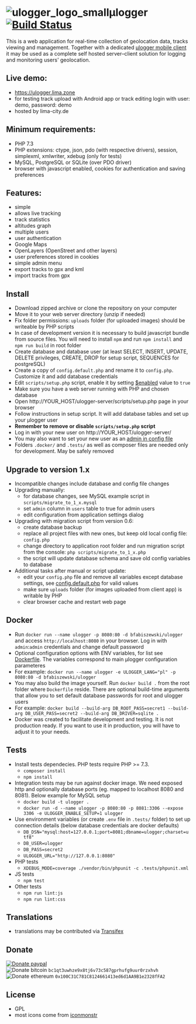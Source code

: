 # ![ulogger_logo_small](https://cloud.githubusercontent.com/assets/3366666/24080878/0288f046-0ca8-11e7-9ffd-753e5c417756.png)μlogger   [![Build Status](https://travis-ci.com/bfabiszewski/ulogger-server.svg?branch=master)](https://travis-ci.com/bfabiszewski/ulogger-server)

This is a web application for real-time collection of geolocation data, tracks viewing and management.
Together with a dedicated [μlogger mobile client](https://github.com/bfabiszewski/ulogger-android) it may be used as a complete self hosted server–client solution for logging and monitoring users' geolocation.

## Live demo:
- https://ulogger.lima.zone 
- for testing track upload with Android app or track editing login with user: demo, password: demo
- hosted by lima-city.de

## Minimum requirements:
- PHP 7.3
- PHP extensions: ctype, json, pdo (with respective drivers), session, simplexml, xmlwriter, xdebug (only for tests)
- MySQL, PostgreSQL or SQLite (over PDO driver)
- browser with javascript enabled, cookies for authentication and saving preferences

## Features:
- simple
- allows live tracking
- track statistics
- altitudes graph
- multiple users
- user authentication
- Google Maps
- OpenLayers (OpenStreet and other layers)
- user preferences stored in cookies
- simple admin menu
- export tracks to gpx and kml
- import tracks from gpx

## Install
- Download zipped archive or clone the repository on your computer
- Move it to your web server directory (unzip if needed)
- Fix folder permissions: `uploads` folder (for uploaded images) should be writeable by PHP scripts
- In case of development version it is necessary to build javascript bundle from source files. You will need to install `npm` and run `npm install` and `npm run build` in root folder
- Create database and database user (at least SELECT, INSERT, UPDATE, DELETE privileges, CREATE, DROP for setup script, SEQUENCES for postgreSQL)
- Create a copy of `config.default.php` and rename it to `config.php`. Customize it and add database credentials
- Edit `scripts/setup.php` script, enable it by setting [$enabled](https://github.com/bfabiszewski/ulogger-server/blob/master/scripts/setup.php#L21) value to `true`
- Make sure you have a web server running with PHP and chosen database
- Open http://YOUR_HOST/ulogger-server/scripts/setup.php page in your browser
- Follow instructions in setup script. It will add database tables and set up your μlogger user
- **Remember to remove or disable `scripts/setup.php` script**
- Log in with your new user on http://YOUR_HOST/ulogger-server/
- You may also want to set your new user as an [admin in config file](https://github.com/bfabiszewski/ulogger-server/blob/v0.2/config.default.php#L67)
- Folders `.docker/` and `.tests/` as well as composer files are needed only for development. May be safely removed

## Upgrade to version 1.x
- Incompatible changes include database and config file changes
- Upgrading manually:
  - for database changes, see MySQL example script in `scripts/migrate_to_1_x.mysql`
  - set `admin` column in `users` table to true for admin users
  - edit configuration from application settings dialog
- Upgrading with migration script from version 0.6:
  - create database backup
  - replace all project files with new ones, but keep old local config file: `config.php`
  - change directory to application root folder and run migration script from the console: `php scripts/migrate_to_1_x.php`
  - the script will update database schema and save old config variables to database
- Additional tasks after manual or script update:
  - edit your `config.php` file and remove all variables except database settings, see [config.default.php](https://github.com/bfabiszewski/ulogger-server/blob/master/config.default.php) for valid values
  - make sure `uploads` folder (for images uploaded from client app) is writable by PHP
  - clear browser cache and restart web page

## Docker
- Run `docker run --name ulogger -p 8080:80 -d bfabiszewski/ulogger` and access `http://localhost:8080` in your browser. Log in with `admin`:`admin` credentials and change default password
- Optional configuration options with ENV variables, for list see [Dockerfile](https://github.com/bfabiszewski/ulogger-server/blob/master/Dockerfile). The variables correspond to main μlogger configuration parameteres
- For example: `docker run --name ulogger -e ULOGGER_LANG="pl" -p 8080:80 -d bfabiszewski/ulogger`
- You may also build the image yourself. Run `docker build .` from the root folder where `Dockerfile` reside. There are optional build-time arguments that allow you to set default database passwords for root and ulogger users
- For example: `docker build --build-arg DB_ROOT_PASS=secret1 --build-arg DB_USER_PASS=secret2 --build-arg DB_DRIVER=sqlite .`
- Docker was created to facilitate development and testing. It is not production ready. If you want to use it in production, you will have to adjust it to your needs.

## Tests
- Install tests dependecies. PHP tests require PHP >= 7.3.
  - `composer install`
  - `npm install`
- Integration tests may be run against docker image. We need exposed http and optionally database ports (eg. mapped to localhost 8080 and 8081). Below example for MySQL setup
  - `docker build -t ulogger .`
  - `docker run -d --name ulogger -p 8080:80 -p 8081:3306 --expose 3306 -e ULOGGER_ENABLE_SETUP=1 ulogger`
- Use environment variables (or create `.env` file in `.tests/` folder) to set up connection details (below database credentials are docker defaults)
  - `DB_DSN="mysql:host=127.0.0.1;port=8081;dbname=ulogger;charset=utf8"`
  - `DB_USER=ulogger`
  - `DB_PASS=secret2`
  - `ULOGGER_URL="http://127.0.0.1:8080"`
- PHP tests
  - `XDEBUG_MODE=coverage ./vendor/bin/phpunit -c .tests/phpunit.xml`
- JS tests
  - `npm test`  
- Other tests
  - `npm run lint:js`
  - `npm run lint:css`

## Translations
- translations may be contributed via [Transifex](https://www.transifex.com/bfabiszewski/ulogger/)

## Donate
[![Donate paypal](https://img.shields.io/badge/donate-paypal-green.svg)](https://www.paypal.me/bfabiszewski)  
![Donate bitcoin](https://img.shields.io/badge/donate-bitcoin-green.svg) `bc1qt3uwhze9x8tj6v73c587gprhufg9uur0rzxhvh`  
![Donate ethereum](https://img.shields.io/badge/donate-ethereum-green.svg) `0x100C31C781C8124661413ed6d1AA9B1e2328fFA2`  

## License
- GPL
- most icons come from [iconmonstr](https://iconmonstr.com)
